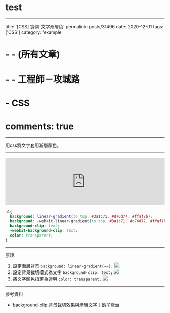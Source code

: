 # test

---
title: '[CSS] 實例-文字漸層色'
permalink: posts/31496
date: 2020-12-01
tags: ['CSS']
category: 'example'
#   - - (所有文章)
#   - - 工程師－攻城路
#     - CSS
# comments: true

---

用css將文字套用漸層顏色。

<!--more--> 

---

<iframe height="150" style="width: 100%;" scrolling="no" title="[CSS] 文字顏色漸層" src="https://codepen.io/eudora-hsj/embed/dyXjvEq?height=265&theme-id=light&default-tab=result" frameborder="no" loading="lazy" allowtransparency="true" allowfullscreen="true">
  See the Pen <a href='https://codepen.io/eudora-hsj/pen/dyXjvEq'>[CSS] 文字顏色漸層</a> by Eudora
  (<a href='https://codepen.io/eudora-hsj'>@eudora-hsj</a>) on <a href='https://codepen.io'>CodePen</a>.
</iframe>

```css
h1{
  background: linear-gradient(to top, #3a1c71, #d76d77, #ffaf7b);
  background: -webkit-linear-gradient(to top, #3a1c71, #d76d77, #ffaf7b);
  background-clip: text;
  -webkit-background-clip: text;
  color: transparent;
}
```
---

原理:
1. 設定漸層背景 `background: linear-gradient(~~);`
   ![](https://i.imgur.com/4ykeIlj.png)
2. 設定背景裁切模式為文字 `background-clip: text;`
   ![](https://i.imgur.com/5DMaknW.png)
3. 將文字顏色指定為透明 `color: transparent;`
   ![](https://i.imgur.com/MvkFfeV.png)

--- 
參考資料
- [background-clip 背景裁切效果與漸層文字｜鬍子喬治](https://blog.george-moustache.com/background-clip-%E8%83%8C%E6%99%AF%E8%A3%81%E5%88%87%E6%95%88%E6%9E%9C%E8%88%87%E6%BC%B8%E5%B1%A4%E6%96%87%E5%AD%97/)

<style>
img{
  box-shadow: none !important;
}
</style>
